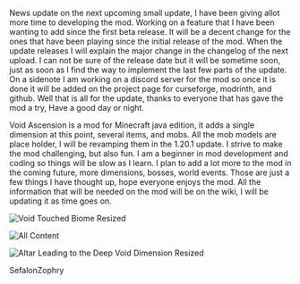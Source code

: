 News update on the next upcoming small update, I have been giving allot more time to developing the mod. Working on a feature that I have been wanting to add since the first beta release. It will be a decent change for the ones that have been playing since the initial release of the mod. When the update releases I will explain the major change in the changelog of the next upload. I can not be sure of the release date but it will be sometime soon, just as soon as I find the way to implement the last few parts of the update. On a sidenote I am working on a discord server for the mod so once it is done it will be added on the project page for curseforge, modrinth, and github. Well that is all for the update, thanks to everyone that has gave the mod a try, Have a good day or night.

Void Ascension is a mod for Minecraft java edition, it adds a single dimension at this point, several items, and mobs. All the mob models are place holder, I will be revamping them in the 1.20.1 update. I strive to make the mod challenging, but also fun. I am a beginner in mod development and coding so things will be slow as I learn. I plan to add a lot more to the mod in the coming future, more dimensions, bosses, world events. Those are just a few things I have thought up, hope everyone enjoys the mod. All the information that will be needed on the mod will be on the wiki, I will be updating it as time goes on.

![Void Touched Biome Resized](https://github.com/SefalonZophry/VoidAscension/assets/81746319/8f25a04e-16a8-47c8-9fe8-93b526814bf7)

![All Content](https://github.com/SefalonZophry/VoidAscension/assets/81746319/b9d5e9a4-edef-4ded-ad42-0909dd86974d)

![Altar Leading to the Deep Void Dimension Resized](https://github.com/SefalonZophry/VoidAscension/assets/81746319/06b84d3d-8c09-4bb4-8b8f-d26d996d0946)

SefalonZophry
